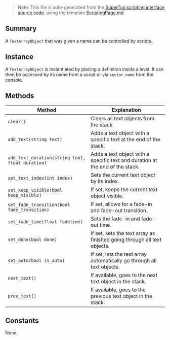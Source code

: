 > Note: This file is auto-generated from the [SuperTux scripting interface source code](https://github.com/SuperTux/supertux/tree/master/src/scripting), using the template [ScriptingPage.md](https://github.com/SuperTux/wiki/tree/master/templates/ScriptingPage.md).

Summary
-------

A `TextArrayObject` that was given a name can be controlled by scripts.

Instance
--------

A `TextArrayObject` is instantiated by placing a definition inside a level. It can then be accessed by its name from a script or via `sector.name` from the console. 

Methods
-------

Method | Explanation
-------|-------
`clear()` | Clears all text objects from the stack. 
`add_text(string text)` | Adds a text object with a specific text at the end of the stack. 
`add_text_duration(string text, float duration)` | Adds a text object with a specific text and duration at the end of the stack. 
`set_text_index(int index)` | Sets the current text object by its index. 
`set_keep_visible(bool keep_visible)` | If set, keeps the current text object visible. 
`set_fade_transition(bool fade_transition)` | If set, allows for a fade-in and fade-out transition. 
`set_fade_time(float fadetime)` | Sets the fade-in and fade-out time. 
`set_done(bool done)` | If set, sets the text array as finished going through all text objects. 
`set_auto(bool is_auto)` | If set, lets the text array automatically go through all text objects. 
`next_text()` | If available, goes to the next text object in the stack. 
`prev_text()` | If available, goes to the previous text object in the stack. 


Constants
---------

None.
